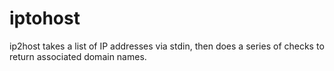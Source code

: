 # iptohost
ip2host takes a list of IP addresses via stdin, then does a series of checks to return associated domain names.
